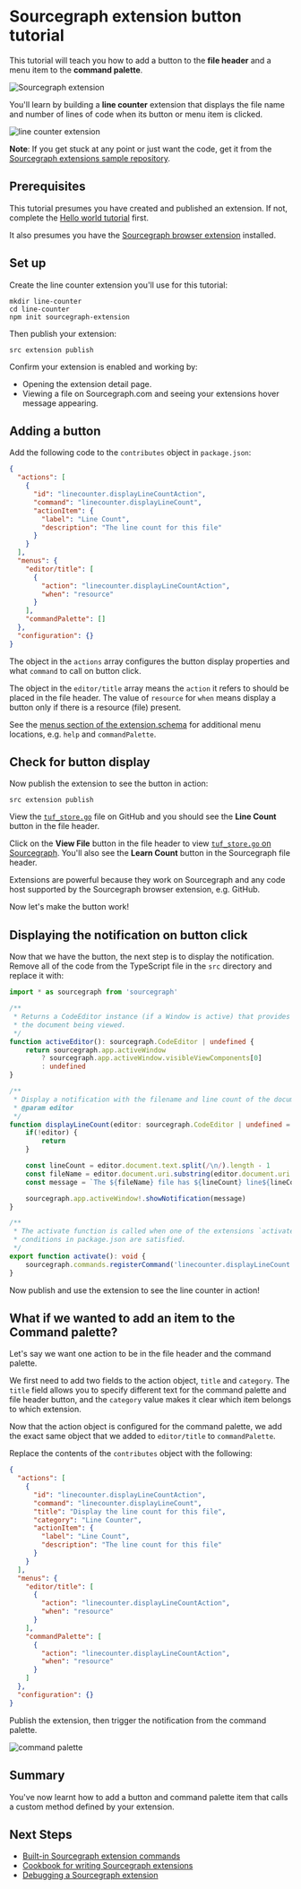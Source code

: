 # Sourcegraph extension button tutorial

This tutorial will teach you how to add a button to the **file header** and a menu item to the **command palette**.

![Sourcegraph extension ](img/contribution-points-github.jpg)

You'll learn by building a **line counter** extension that displays the file name and number of lines of code when its button or menu item is clicked.

![line counter extension](img/line-counter.png)

**Note**: If you get stuck at any point or just want the code, get it from the [Sourcegraph extensions sample repository](https://github.com/sourcegraph/sourcegraph-extension-samples/tree/master/line-counter).

## Prerequisites

This tutorial presumes you have created and published an extension. If not, complete the [Hello world tutorial](hello-world.md) first.

It also presumes you have the [Sourcegraph browser extension](https://docs.sourcegraph.com/integration/browser_extension) installed.

## Set up

Create the line counter extension you'll use for this tutorial:

```
mkdir line-counter
cd line-counter
npm init sourcegraph-extension
```

Then publish your extension:

```src extension publish```

Confirm your extension is enabled and working by:

- Opening the extension detail page.
- Viewing a file on Sourcegraph.com and seeing your extensions hover message appearing.

## Adding a button

Add the following code to the `contributes` object in `package.json`:

```json
{
  "actions": [
    {
      "id": "linecounter.displayLineCountAction",
      "command": "linecounter.displayLineCount",
      "actionItem": {
        "label": "Line Count",
        "description": "The line count for this file"
      }
    }
  ],
  "menus": {
    "editor/title": [
      {
        "action": "linecounter.displayLineCountAction",
        "when": "resource"
      }
    ],
    "commandPalette": []
  },
  "configuration": {}
}
```

The object in the `actions` array configures the button display properties and what `command` to call on button click.

The object in the `editor/title` array means the `action` it refers to should be placed in the file header. The value of `resource` for `when` means display a button only if there is a resource (file) present.

See the [menus section of the extension.schema](https://sourcegraph.com/github.com/sourcegraph/sourcegraph/-/blob/shared/src/schema/extension.schema.json#L147:10) for additional menu locations, e.g. `help` and `commandPalette`.

## Check for button display

Now publish the extension to see the button in action:

```src extension publish```

View the [`tuf_store.go`](https://github.com/theupdateframework/notary/blob/master/server/storage/tuf_store.go) file on GitHub and you should see the **Line Count** button in the file header.

Click on the **View File** button in the file header to view [`tuf_store.go` on Sourcegraph](https://sourcegraph.com/github.com/theupdateframework/notary@master/-/blob/server/storage/tuf_store.go). You'll also see the **Learn Count** button in the Sourcegraph file header.

Extensions are powerful because they work on Sourcegraph and any code host supported by the Sourcegraph browser extension, e.g. GitHub.

Now let's make the button work!

## Displaying the notification on button click

Now that we have the button, the next step is to display the notification. Remove all of the code from the TypeScript file in the `src` directory and replace it with:

```typescript
import * as sourcegraph from 'sourcegraph'

/**
 * Returns a CodeEditor instance (if a Window is active) that provides access to
 * the document being viewed.
 */
function activeEditor(): sourcegraph.CodeEditor | undefined {
    return sourcegraph.app.activeWindow
        ? sourcegraph.app.activeWindow.visibleViewComponents[0]
        : undefined
}

/**
 * Display a notification with the filename and line count of the document being viewed.
 * @param editor
 */
function displayLineCount(editor: sourcegraph.CodeEditor | undefined = activeEditor()): void {
    if(!editor) {
        return
    }

    const lineCount = editor.document.text.split(/\n/).length - 1
    const fileName = editor.document.uri.substring(editor.document.uri.lastIndexOf('/') + 1).split('#').slice(-1)[0]
    const message = `The ${fileName} file has ${lineCount} line${lineCount > 1 ? 's' : ''} of code `

    sourcegraph.app.activeWindow!.showNotification(message)
}

/**
 * The activate function is called when one of the extensions `activateEvents`
 * conditions in package.json are satisfied.
 */
export function activate(): void {
    sourcegraph.commands.registerCommand('linecounter.displayLineCount', () => displayLineCount())
}
```

Now publish and use the extension to see the line counter in action!

## What if we wanted to add an item to the Command palette?

Let's say we want one action to be in the file header and the command palette.

We first need to add two fields to the action object, `title` and `category`. The `title` field allows you to specify different text for the command palette and file header button, and the `category` value makes it clear which item belongs to which extension.

Now that the action object is configured for the command palette, we add the exact same object that we added to `editor/title` to `commandPalette`.

Replace the contents of the `contributes` object with the following:

```json
{
  "actions": [
    {
      "id": "linecounter.displayLineCountAction",
      "command": "linecounter.displayLineCount",
      "title": "Display the line count for this file",
      "category": "Line Counter",
      "actionItem": {
        "label": "Line Count",
        "description": "The line count for this file"
      }
    }
  ],
  "menus": {
    "editor/title": [
      {
        "action": "linecounter.displayLineCountAction",
        "when": "resource"
      }
    ],
    "commandPalette": [
      {
        "action": "linecounter.displayLineCountAction",
        "when": "resource"
      }
    ]
  },
  "configuration": {}
}
```

Publish the extension, then trigger the notification from the command palette.

![command palette](img/command-palette.png)

## Summary

You've now learnt how to add a button and command palette item that calls a custom method defined by your extension.

## Next Steps

- [Built-in Sourcegraph extension commands](../builtin_commands.md)
- [Cookbook for writing Sourcegraph extensions](../cookbook.md)
- [Debugging a Sourcegraph extension](../debugging.md)
